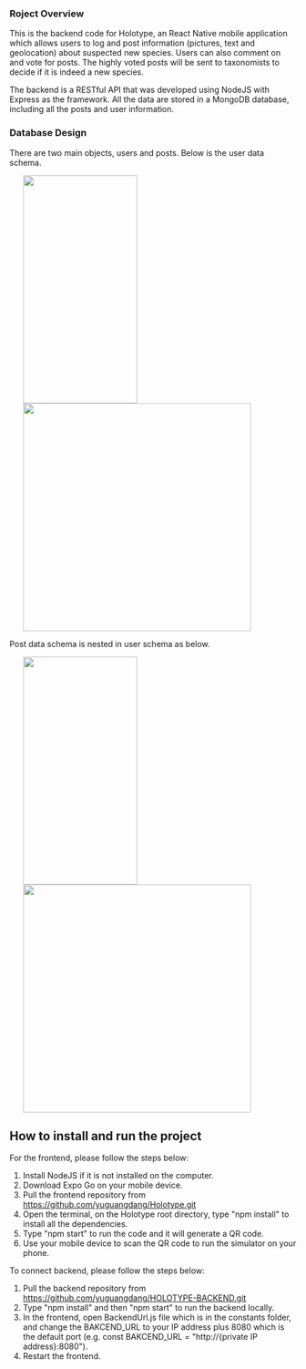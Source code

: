 <h3>Roject Overview</h3>

This is the backend code for Holotype, an React Native mobile application which allows users to log and post information (pictures, text and geolocation) about suspected new species. Users can also comment on and vote for posts. The highly voted posts will be sent to taxonomists to decide if it is indeed a new species.

The backend is a RESTful API that was developed using NodeJS with Express as the framework. All the data are stored in a MongoDB database, including all the posts and user information.

<h3>Database Design</h3>

There are two main objects, users and posts. Below is the user data schema. 
<ul>
  <img src="https://user-images.githubusercontent.com/55920971/227760250-bc220dfa-2d0c-425b-a322-076283b0d806.png"  width="200" height="400">
  <img src="https://user-images.githubusercontent.com/55920971/227760448-2a9e29ce-40ca-425d-9f7f-113ff4709a75.png"  width="400" height="400">
</ul>

Post data schema is nested in user schema as below.
<ul>
  <img src="https://user-images.githubusercontent.com/55920971/227761213-65172652-2344-43da-a1f2-7d2b9fee5107.png"  width="200" height="400">
  <img src="https://user-images.githubusercontent.com/55920971/227761246-6f302ab2-aa3d-4d61-8e8b-5a24a2756969.png"  width="400" height="400">
</ul>

<h2>How to install and run the project</h2>

For the frontend, please follow the steps below:
1. Install NodeJS if it is not installed on the computer.
2. Download Expo Go on your mobile device.
3. Pull the frontend repository from https://github.com/yuguangdang/Holotype.git
3. Open the terminal, on the Holotype root directory, type "npm install" to install all the dependencies.
4. Type "npm start" to run the code and it will generate a QR code.
5. Use your mobile device to scan the QR code to run the simulator on your phone.

To connect backend, please follow the steps below:
1. Pull the backend repository from https://github.com/yuguangdang/HOLOTYPE-BACKEND.git
2. Type "npm install" and then "npm start" to run the backend locally.
3. In the frontend, open BackendUrl.js file which is in the constants folder, and change the BAKCEND_URL to your IP address plus 8080 which is the default port (e.g. const BAKCEND_URL = "http://{private IP address}:8080").
4. Restart the frontend.
